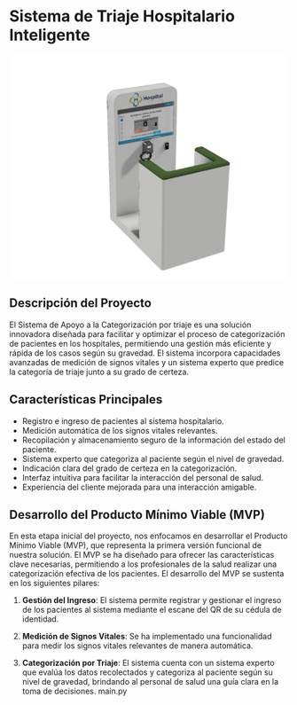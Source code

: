 # Sistema de Triaje Hospitalario Inteligente 

![Imagen del Proyecto](modelo.png)

## Descripción del Proyecto

El Sistema de Apoyo a la Categorización por triaje es una solución innovadora diseñada para facilitar y optimizar el proceso de categorización de pacientes en los hospitales, permitiendo una gestión más eficiente y rápida de los casos según su gravedad. El sistema incorpora capacidades avanzadas de medición de signos vitales y un sistema experto que predice la categoría de triaje junto a su grado de certeza.

## Características Principales

- Registro e ingreso de pacientes al sistema hospitalario.
- Medición automática de los signos vitales relevantes.
- Recopilación y almacenamiento seguro de la información del estado del paciente.
- Sistema experto que categoriza al paciente según el nivel de gravedad.
- Indicación clara del grado de certeza en la categorización.
- Interfaz intuitiva para facilitar la interacción del personal de salud.
- Experiencia del cliente mejorada para una interacción amigable.

## Desarrollo del Producto Mínimo Viable (MVP)

En esta etapa inicial del proyecto, nos enfocamos en desarrollar el Producto Mínimo Viable (MVP), que representa la primera versión funcional de nuestra solución. El MVP se ha diseñado para ofrecer las características clave necesarias, permitiendo a los profesionales de la salud realizar una categorización efectiva de los pacientes. El desarrollo del MVP se sustenta en los siguientes pilares:

1. **Gestión del Ingreso**: El sistema permite registrar y gestionar el ingreso de los pacientes al sistema mediante el escane del QR de su cédula de identidad.

2. **Medición de Signos Vitales**: Se ha implementado una funcionalidad para medir los signos vitales relevantes de manera automática.

3. **Categorización por Triaje**: El sistema cuenta con un sistema experto que evalúa los datos recolectados y categoriza al paciente según su nivel de gravedad, brindando al personal de salud una guía clara en la toma de decisiones.
 main.py
```
